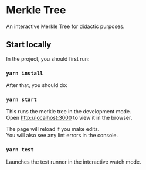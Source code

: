 # Merkle Tree

An interactive Merkle Tree for didactic purposes.

## Start locally

In the project, you should first run:

### `yarn install`

After that, you should do:

### `yarn start`

This runs the merkle tree in the development mode.\
Open [http://localhost:3000](http://localhost:3000) to view it in the browser.

The page will reload if you make edits.\
You will also see any lint errors in the console.

### `yarn test`

Launches the test runner in the interactive watch mode.
